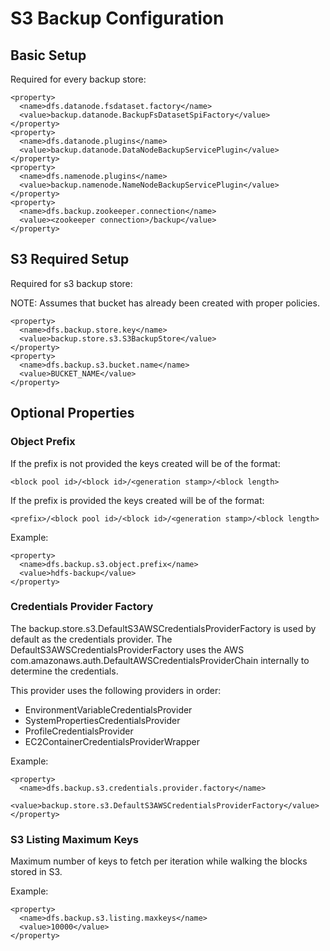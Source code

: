 # S3 Backup Configuration

## Basic Setup

Required for every backup store:
```
<property>
  <name>dfs.datanode.fsdataset.factory</name>
  <value>backup.datanode.BackupFsDatasetSpiFactory</value>
</property>
<property>
  <name>dfs.datanode.plugins</name>
  <value>backup.datanode.DataNodeBackupServicePlugin</value>
</property>
<property>
  <name>dfs.namenode.plugins</name>
  <value>backup.namenode.NameNodeBackupServicePlugin</value>
</property>
<property>
  <name>dfs.backup.zookeeper.connection</name>
  <value><zookeeper connection>/backup</value>
</property>
```

## S3 Required Setup

Required for s3 backup store:

NOTE: Assumes that bucket has already been created with proper policies.

```
<property>
  <name>dfs.backup.store.key</name>
  <value>backup.store.s3.S3BackupStore</value>
</property>
<property>
  <name>dfs.backup.s3.bucket.name</name>
  <value>BUCKET_NAME</value>
</property>
```

## Optional Properties

### Object Prefix

If the prefix is not provided the keys created will be of the format:
```
<block pool id>/<block id>/<generation stamp>/<block length>
```

If the prefix is provided the keys created will be of the format:
```
<prefix>/<block pool id>/<block id>/<generation stamp>/<block length>
```

Example:
```
<property>
  <name>dfs.backup.s3.object.prefix</name>
  <value>hdfs-backup</value>
</property>
```

### Credentials Provider Factory

The backup.store.s3.DefaultS3AWSCredentialsProviderFactory is used by default as the credentials provider.  The DefaultS3AWSCredentialsProviderFactory uses the AWS com.amazonaws.auth.DefaultAWSCredentialsProviderChain internally to determine the credentials.  

This provider uses the following providers in order:

* EnvironmentVariableCredentialsProvider
* SystemPropertiesCredentialsProvider
* ProfileCredentialsProvider
* EC2ContainerCredentialsProviderWrapper

Example:
```
<property>
  <name>dfs.backup.s3.credentials.provider.factory</name>
  <value>backup.store.s3.DefaultS3AWSCredentialsProviderFactory</value>
</property>
```

### S3 Listing Maximum Keys

Maximum number of keys to fetch per iteration while walking the blocks stored
in S3.

Example:
```
<property>
  <name>dfs.backup.s3.listing.maxkeys</name>
  <value>10000</value>
</property>

```
